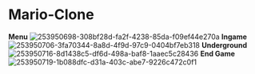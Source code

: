 # Mario-Clone
<b>Menu</b>
 ![253950698-308bf28d-fa2f-4238-85da-f09ef44e270a](https://github.com/MertBUlut91/Mario-Clone/assets/90782690/6040cee0-dd55-443c-8db1-d49187611834)
<b>Ingame</b> 
![253950706-3fa70344-8a8d-4f9d-97c9-0404bf7eb318](https://github.com/MertBUlut91/Mario-Clone/assets/90782690/d8f855e5-2b6e-425d-a667-7cea991f7366)
<b>Underground</b>
![253950716-8d1438c5-df6d-498a-baf8-1aaec5c28436](https://github.com/MertBUlut91/Mario-Clone/assets/90782690/618389dd-657d-4434-b333-02f3c4151e11)
<b>End Game</b>
![253950719-1b088dfc-d31a-403c-abe7-9226c472c0f1](https://github.com/MertBUlut91/Mario-Clone/assets/90782690/de221c2d-aab4-46e4-a8d4-fefa46aa5dbd)

